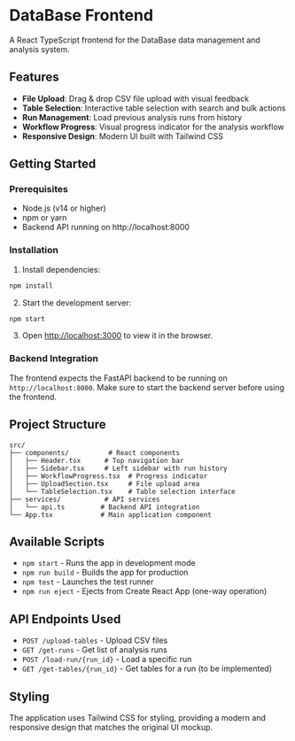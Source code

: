 # DataBase Frontend

A React TypeScript frontend for the DataBase data management and analysis system.

## Features

- **File Upload**: Drag & drop CSV file upload with visual feedback
- **Table Selection**: Interactive table selection with search and bulk actions
- **Run Management**: Load previous analysis runs from history
- **Workflow Progress**: Visual progress indicator for the analysis workflow
- **Responsive Design**: Modern UI built with Tailwind CSS

## Getting Started

### Prerequisites

- Node.js (v14 or higher)
- npm or yarn
- Backend API running on http://localhost:8000

### Installation

1. Install dependencies:
```bash
npm install
```

2. Start the development server:
```bash
npm start
```

3. Open [http://localhost:3000](http://localhost:3000) to view it in the browser.

### Backend Integration

The frontend expects the FastAPI backend to be running on `http://localhost:8000`. Make sure to start the backend server before using the frontend.

## Project Structure

```
src/
├── components/          # React components
│   ├── Header.tsx      # Top navigation bar
│   ├── Sidebar.tsx     # Left sidebar with run history
│   ├── WorkflowProgress.tsx  # Progress indicator
│   ├── UploadSection.tsx     # File upload area
│   └── TableSelection.tsx    # Table selection interface
├── services/           # API services
│   └── api.ts         # Backend API integration
└── App.tsx            # Main application component
```

## Available Scripts

- `npm start` - Runs the app in development mode
- `npm run build` - Builds the app for production
- `npm test` - Launches the test runner
- `npm run eject` - Ejects from Create React App (one-way operation)

## API Endpoints Used

- `POST /upload-tables` - Upload CSV files
- `GET /get-runs` - Get list of analysis runs
- `POST /load-run/{run_id}` - Load a specific run
- `GET /get-tables/{run_id}` - Get tables for a run (to be implemented)

## Styling

The application uses Tailwind CSS for styling, providing a modern and responsive design that matches the original UI mockup.